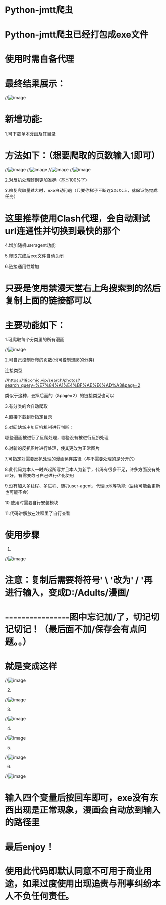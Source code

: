 # Python-jmtt爬虫

# Python-jmtt爬虫已经打包成exe文件

# 使用时需自备代理

# 最终结果展示：
  //![image](https://github.com/AndreDommond/Python-jmtt/blob/master/img/9.png)
  
# 新增功能:

1.可下载单本漫画及其目录

# 方法如下：（想要爬取的页数输入1即可）
//![image](https://github.com/AndreDommond/Python-jmtt/blob/master/img/11.png)
//![image](https://github.com/AndreDommond/Python-jmtt/blob/master/img/12.png)
//![image](https://github.com/AndreDommond/Python-jmtt/blob/master/img/13.png)
//![image](https://github.com/AndreDommond/Python-jmtt/blob/master/img/14.png)

2.对反扒处理辨别更加准确（基本100%了）

3.修复爬取量过大时，exe自动闪退（只要你梯子不断连20s以上，就保证能完成任务）

# 这里推荐使用Clash代理，会自动测试url连通性并切换到最快的那个

4.增加随机useragent功能

5.爬取完成后exe文件自动关闭

6.链接通用性增加

# 只要是使用禁漫天堂右上角搜索到的然后复制上面的链接都可以



# 主要功能如下：

1.可爬取每个分类里的所有漫画

 //![image](https://github.com/AndreDommond/Python-jmtt/blob/master/img/msedge_D28WFqPmCm.png) 

2.可自己控制所爬的页数(也可控制想爬的分类)

连接类型 

//https://18comic.vip/search/photos?search_query=%E7%84%A1%E4%BF%AE%E6%AD%A3&page=2

类似于这种，去掉后面的（&page=2）的链接类型也可以

3.有分类的会自动爬取

4.直接下载到所指定目录

5.对网站新出的反扒机制进行判断：

哪些漫画被进行了反爬处理，哪些没有被进行反扒处理

6.对新的反扒图片进行处理，使其更改为正常图片

7.可指定对需要反扒处理的漫画保存路径（与不需要处理的是分开的）

8.此代码为本人一时兴起所写并且本人为新手，代码有很多不足，许多方面没有处理好，有需要的可自己进行优化使用

9.没有加入多线程、多进程、随机user-agent、代理ip池等功能（后续可能会更新也可能不会）

10.使用时需要自行安装模块

11.代码讲解放在注释里了自行查看

# 使用步骤

1.
//![image](https://github.com/AndreDommond/Python-jmtt/blob/master/img/3.png)

# 注意：复制后需要将符号' \ '改为' / '再进行输入，变成D:/Adults/漫画/     

# ----------------图中忘记加/了，切记切记切记！（最后面不加/保存会有点问题。。）

# 就是变成这样

//![image](https://github.com/AndreDommond/Python-jmtt/blob/master/img/15.png)

2.
//![image](https://github.com/AndreDommond/Python-jmtt/blob/master/img/4.png)

3.
//![image](https://github.com/AndreDommond/Python-jmtt/blob/master/img/5.png)

4.
//![image](https://github.com/AndreDommond/Python-jmtt/blob/master/img/6.png)

5.
//![image](https://github.com/AndreDommond/Python-jmtt/blob/master/img/7.png)

6.
//![image](https://github.com/AndreDommond/Python-jmtt/blob/master/img/8.png)

# 输入四个变量后按回车即可，exe没有东西出现是正常现象，漫画会自动放到输入的路径里

# 最后enjoy！

# 使用此代码即默认同意不可用于商业用途，如果过度使用出现追责与刑事纠纷本人不负任何责任。
